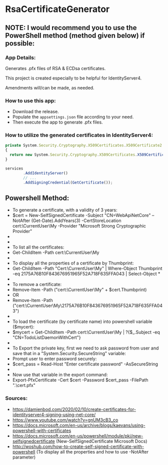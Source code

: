 # RsaCertificateGenerator

## NOTE: I would recommend you to use the PowerShell method (method given below) if possible:

### App Details:
Generates .pfx files of RSA & ECDsa certificates.

This project is created especially to be helpful for IdentityServer4.

Amendments will/can be made, as needed.

### How to use this app:
- Download the release.
- Populate the `appsettings.json` file according to your need.
- Then execute the app to generate .pfx files.


### How to utilize the generated certificates in IdentityServer4:

```javascript
private System.Security.Cryptography.X509Certificates.X509Certificate2 GetCertificate()
{
  return new System.Security.Cryptography.X509Certificates.X509Certificate2("./JwtCertificate/rsa_cert.pfx", Configuration["JwtCertificate:Password"]);
}
```

```javascript
services
        .AddIdentityServer()
        // ...
        .AddSigningCredential(GetCertificate());
```


## Powershell Method:

- To generate a certificate, with a validity of 3 years:
- $cert = New-SelfSignedCertificate -Subject "CN=WebApiNetCore" –NotAfter (Get-Date).AddYears(3) -CertStoreLocation cert:\CurrentUser\My -Provider "Microsoft Strong Cryptographic Provider"
- 
- 
- To list all the certificates:
- Get-ChildItem -Path cert:\CurrentUser\My
- 
- To display all the properties of a certificate by Thumbprint:
- Get-ChildItem -Path "Cert:\CurrentUser\My" | Where-Object Thumbprint -eq 2175A76B10F843676951965F52A718F635FFA043 | Select-Object *
-
- To remove a certificate:
- Remove-Item -Path ("cert:\CurrentUser\My\" + $cert.Thumbprint)
- OR
- Remove-Item -Path ("cert:\CurrentUser\My\2175A76B10F843676951965F52A718F635FFA043")
- 
- To load the certificate (by certificate name) into powershell variable ($mycert):
- $mycert = Get-ChildItem -Path cert:\CurrentUser\My | ?{$_.Subject -eq "CN=TodoListDaemonWithCert"}
- 
- To Export the private key, first we need to ask password from user and save that in a "System.Security.SecureString" variable:
- Prompt user to enter password securely:
- $cert_pass = Read-Host "Enter certificate password" -AsSecureString
-
- Now use that variable in the export command:
- Export-PfxCertificate -Cert $cert -Password $cert_pass -FilePath ".\cert.pfx"



### Sources:
- https://damienbod.com/2020/02/10/create-certificates-for-identityserver4-signing-using-net-core/
- https://www.youtube.com/watch?v=gnUM3cB3_co
- https://docs.microsoft.com/en-us/archive/blogs/kaevans/using-powershell-with-certificates
- https://docs.microsoft.com/en-us/powershell/module/pki/new-selfsignedcertificate (New-SelfSignedCertificate Microsoft Docs)
- http://woshub.com/how-to-create-self-signed-certificate-with-powershell (To display all the properties and how to use -NotAfter parameter)
